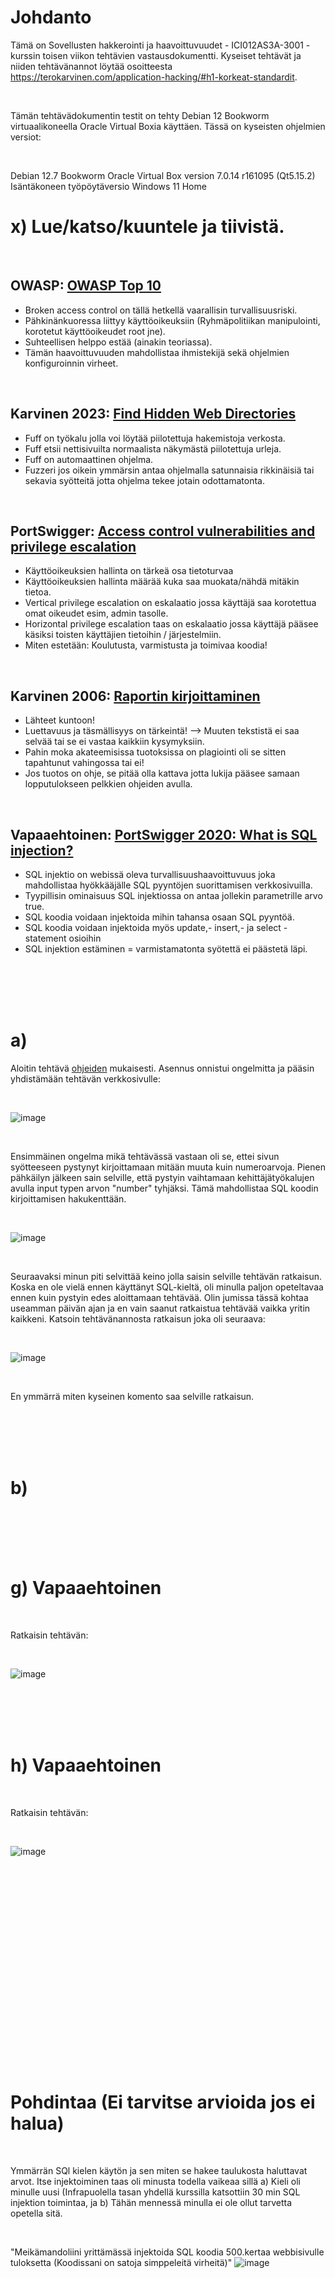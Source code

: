 # Johdanto

Tämä on Sovellusten hakkerointi ja haavoittuvuudet - ICI012AS3A-3001 -kurssin toisen viikon tehtävien vastausdokumentti. Kyseiset tehtävät ja niiden tehtävänannot löytää osoitteesta https://terokarvinen.com/application-hacking/#h1-korkeat-standardit.

<br/>

Tämän tehtävädokumentin testit on tehty Debian 12 Bookworm virtuaalikoneella Oracle Virtual Boxia käyttäen.
Tässä on kyseisten ohjelmien versiot:

<br/>

Debian 12.7 Bookworm
Oracle Virtual Box version 7.0.14 r161095 (Qt5.15.2)
Isäntäkoneen työpöytäversio Windows 11 Home












# x) Lue/katso/kuuntele ja tiivistä.

<br/>

## OWASP: [OWASP Top 10](https://owasp.org/Top10/A01_2021-Broken_Access_Control/)
  - Broken access control on tällä hetkellä vaarallisin turvallisuusriski.
  - Pähkinänkuoressa liittyy käyttöoikeuksiin (Ryhmäpolitiikan manipulointi, korotetut käyttöoikeudet root jne).
  - Suhteellisen helppo estää (ainakin teoriassa).
  - Tämän haavoittuvuuden mahdollistaa ihmistekijä sekä ohjelmien konfiguroinnin virheet.
    
<br/>

## Karvinen 2023: [Find Hidden Web Directories](https://terokarvinen.com/2023/fuzz-urls-find-hidden-directories/)
  - Fuff on työkalu jolla voi löytää piilotettuja hakemistoja verkosta.
  - Fuff etsii nettisivuilta normaalista näkymästä piilotettuja urleja.
  - Fuff on automaattinen ohjelma.
  - Fuzzeri jos oikein ymmärsin antaa ohjelmalla satunnaisia rikkinäisiä tai sekavia syötteitä jotta ohjelma tekee jotain odottamatonta.
  
<br/>

## PortSwigger: [Access control vulnerabilities and privilege escalation](https://portswigger.net/web-security/access-control)
  - Käyttöoikeuksien hallinta on tärkeä osa tietoturvaa
  - Käyttöoikeuksien hallinta määrää kuka saa muokata/nähdä mitäkin tietoa.
  - Vertical privilege escalation on eskalaatio jossa käyttäjä saa korotettua omat oikeudet esim, admin tasolle.
  - Horizontal privilege escalation taas on eskalaatio jossa käyttäjä pääsee käsiksi toisten käyttäjien tietoihin / järjestelmiin.
  - Miten estetään: Koulutusta, varmistusta ja toimivaa koodia!
  
<br/>

## Karvinen 2006: [Raportin kirjoittaminen](https://terokarvinen.com/2006/raportin-kirjoittaminen-4/)
  - Lähteet kuntoon!
  - Luettavuus ja täsmällisyys on tärkeintä! --> Muuten tekstistä ei saa selvää tai se ei  vastaa kaikkiin kysymyksiin.
  - Pahin moka akateemisissa tuotoksissa on plagiointi oli se sitten tapahtunut vahingossa tai ei!
  - Jos tuotos on ohje, se pitää olla kattava jotta lukija pääsee samaan lopputulokseen pelkkien ohjeiden avulla.

<br/>

## Vapaaehtoinen: [PortSwigger 2020: What is SQL injection?](https://www.youtube.com/watch?v=wX6tszfgYp4)
  - SQL injektio on webissä oleva turvallisuushaavoittuvuus joka mahdollistaa hyökkääjälle SQL pyyntöjen suorittamisen verkkosivuilla.
  - Tyypillisin ominaisuus SQL injektiossa on antaa jollekin parametrille arvo true.
  - SQL koodia voidaan injektoida mihin tahansa osaan SQL pyyntöä.
  - SQL koodia voidaan injektoida myös update,- insert,- ja select -statement osioihin
  - SQL injektion estäminen = varmistamatonta syötettä ei päästetä läpi.

<br/>
<br/>
<br/>
<br/>

# a)

Aloitin tehtävä [ohjeiden](https://terokarvinen.com/hack-n-fix/) mukaisesti. Asennus onnistui ongelmitta ja pääsin yhdistämään tehtävän verkkosivulle:

<br/>

![image](https://github.com/user-attachments/assets/f545af7b-1c8f-497d-ab2d-d37477ff7ee7)

<br/>

Ensimmäinen ongelma mikä tehtävässä vastaan oli se, ettei sivun syötteeseen pystynyt kirjoittamaan mitään muuta kuin numeroarvoja. Pienen pähkäilyn jälkeen sain selville, että pystyin vaihtamaan kehittäjätyökalujen avulla input typen arvon "number" tyhjäksi. Tämä mahdollistaa SQL koodin kirjoittamisen hakukenttään.

<br/>


![image](https://github.com/user-attachments/assets/e15daaf1-ab65-4469-b0cf-4e58168e9f6d)


<br/>

Seuraavaksi minun piti selvittää keino jolla saisin selville tehtävän ratkaisun. Koska en ole vielä ennen käyttänyt SQL-kieltä, oli minulla paljon opeteltavaa ennen kuin pystyin edes aloittamaan tehtävää. Olin jumissa tässä kohtaa useamman päivän ajan ja en vain saanut ratkaistua tehtävää vaikka yritin kaikkeni. Katsoin tehtävänannosta ratkaisun joka oli seuraava:

<br/>

![image](https://github.com/user-attachments/assets/2afacd75-440b-4b64-8771-9292d43e78b7)

<br/>

En ymmärrä miten kyseinen komento saa selville ratkaisun.

<br/>
<br/>
<br/>
<br/>

# b)



<br/>
<br/>
<br/>
<br/>

# g) Vapaaehtoinen

<br/>

Ratkaisin tehtävän:

<br/>

![image](https://github.com/user-attachments/assets/3ea17b02-3e4f-46b5-9fd9-b9fd059cc013)

<br/>
<br/>
<br/>
<br/>

# h) Vapaaehtoinen

<br/>

Ratkaisin tehtävän:

<br/>

![image](https://github.com/user-attachments/assets/c2e63525-d237-43ae-acea-b01349eca128)

<br/>
<br/>
<br/>
<br/>
<br/>
<br/>
<br/>
<br/>
<br/>
<br/>
<br/>
<br/>
<br/>
<br/>
<br/>
<br/>
<br/>
<br/>
<br/>




# Pohdintaa (Ei tarvitse arvioida jos ei halua)

<br/>

Ymmärrän SQl kielen käytön ja sen miten se hakee taulukosta haluttavat arvot. Itse injektoiminen taas oli minusta todella vaikeaa sillä a) Kieli oli minulle uusi (Infrapuolella tasan yhdellä kurssilla katsottiin 30 min SQL injektion toimintaa, ja b) Tähän mennessä minulla ei ole ollut tarvetta opetella sitä.

<br/>

"Meikämandoliini yrittämässä injektoida SQL koodia 500.kertaa webbisivulle tuloksetta (Koodissani on satoja simppeleitä virheitä)"
![image](https://github.com/user-attachments/assets/9371d86e-bba4-4056-a414-bacc05566db2)



